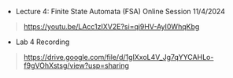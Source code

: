- Lecture 4: Finite State Automata (FSA) Online Session 11/4/2024

> https://youtu.be/LAcc1zIXV2E?si=qi9HV-AyI0WhqKbg

- Lab 4 Recording 

> https://drive.google.com/file/d/1gIXxoL4V_Jg7qYYCAHLo-f9gVOhXstsg/view?usp=sharing
